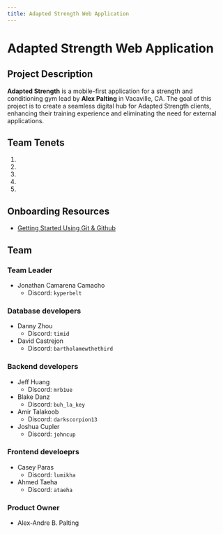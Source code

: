 ```yaml
---
title: Adapted Strength Web Application
---
```


# Adapted Strength Web Application

## Project Description
**Adapted Strength** is a mobile-first application for a strength and conditioning gym lead by **Alex Palting** in Vacaville, CA. The goal of this project is to create a seamless digital hub for Adapted Strength clients, enhancing their training experience and eliminating the need for external applications.

## Team Tenets
1. 
2. 
3. 
4. 
5. 

## Onboarding Resources

* [Getting Started Using Git & Github](docs/using_git.md) 

## Team

### Team Leader 
- Jonathan Camarena Camacho
    - Discord: `kyperbelt`
### Database developers
- Danny Zhou
    - Discord: `timid`
- David Castrejon
    - Discord: `bartholamewthethird`
### Backend developers
- Jeff Huang
    - Discord: `mrb1ue`
- Blake Danz
    - Discord: `buh_la_key`
- Amir Talakoob
    - Discord: `darkscorpion13`
- Joshua Cupler
    - Discord: `johncup`
### Frontend develoeprs
- Casey Paras
    - Discord: `lumikha`
- Ahmed Taeha
    - Discord: `ataeha`

### Product Owner
- Alex-Andre B. Palting
